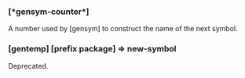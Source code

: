 ### [\*gensym-counter\*] 

A number used by [gensym] to construct the name of the next symbol.

### [gentemp] \[prefix package\] => new-symbol

Deprecated.
